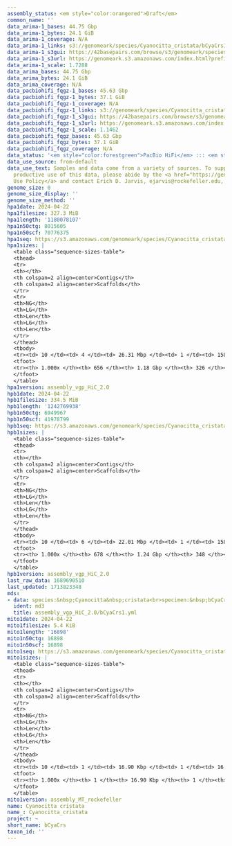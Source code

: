 ```yaml
---
assembly_status: <em style="color:orangered">Draft</em>
common_name: ''
data_arima-1_bases: 44.75 Gbp
data_arima-1_bytes: 24.1 GiB
data_arima-1_coverage: N/A
data_arima-1_links: s3://genomeark/species/Cyanocitta_cristata/bCyaCrs1/genomic_data/arima/<br>
data_arima-1_s3gui: https://42basepairs.com/browse/s3/genomeark/species/Cyanocitta_cristata/bCyaCrs1/genomic_data/arima/
data_arima-1_s3url: https://genomeark.s3.amazonaws.com/index.html?prefix=species/Cyanocitta_cristata/bCyaCrs1/genomic_data/arima/
data_arima-1_scale: 1.7288
data_arima_bases: 44.75 Gbp
data_arima_bytes: 24.1 GiB
data_arima_coverage: N/A
data_pacbiohifi_fqgz-1_bases: 45.63 Gbp
data_pacbiohifi_fqgz-1_bytes: 37.1 GiB
data_pacbiohifi_fqgz-1_coverage: N/A
data_pacbiohifi_fqgz-1_links: s3://genomeark/species/Cyanocitta_cristata/bCyaCrs1/genomic_data/pacbio_hifi/<br>
data_pacbiohifi_fqgz-1_s3gui: https://42basepairs.com/browse/s3/genomeark/species/Cyanocitta_cristata/bCyaCrs1/genomic_data/pacbio_hifi/
data_pacbiohifi_fqgz-1_s3url: https://genomeark.s3.amazonaws.com/index.html?prefix=species/Cyanocitta_cristata/bCyaCrs1/genomic_data/pacbio_hifi/
data_pacbiohifi_fqgz-1_scale: 1.1462
data_pacbiohifi_fqgz_bases: 45.63 Gbp
data_pacbiohifi_fqgz_bytes: 37.1 GiB
data_pacbiohifi_fqgz_coverage: N/A
data_status: '<em style="color:forestgreen">PacBio HiFi</em> ::: <em style="color:forestgreen">Arima</em>'
data_use_source: from-default
data_use_text: Samples and data come from a variety of sources. To support fair and
  productive use of this data, please abide by the <a href="https://genome10k.soe.ucsc.edu/data-use-policies/">Data
  Use Policy</a> and contact Erich D. Jarvis, ejarvis@rockefeller.edu, with any questions.
genome_size: 0
genome_size_display: ''
genome_size_method: ''
hpa1date: 2024-04-22
hpa1filesize: 327.3 MiB
hpa1length: '1180078107'
hpa1n50ctg: 8015605
hpa1n50scf: 70776375
hpa1seq: https://s3.amazonaws.com/genomeark/species/Cyanocitta_cristata/bCyaCrs1/assembly_vgp_HiC_2.0/bCyaCrs1.HiC.hap1.20240422.fasta.gz
hpa1sizes: |
  <table class="sequence-sizes-table">
  <thead>
  <tr>
  <th></th>
  <th colspan=2 align=center>Contigs</th>
  <th colspan=2 align=center>Scaffolds</th>
  </tr>
  <tr>
  <th>NG</th>
  <th>LG</th>
  <th>Len</th>
  <th>LG</th>
  <th>Len</th>
  </tr>
  </thead>
  <tbody>
  <tr><td> 10 </td><td> 4 </td><td> 26.31 Mbp </td><td> 1 </td><td> 158.85 Mbp </td></tr><tr><td> 20 </td><td> 9 </td><td> 21.39 Mbp </td><td> 2 </td><td> 118.40 Mbp </td></tr><tr><td> 30 </td><td> 16 </td><td> 15.87 Mbp </td><td> 3 </td><td> 118.31 Mbp </td></tr><tr><td> 40 </td><td> 25 </td><td> 11.64 Mbp </td><td> 4 </td><td> 77.20 Mbp </td></tr><tr style="background-color:#cccccc;"><td> 50 </td><td> 36 </td><td style="background-color:#88ff88;"> 8.02 Mbp </td><td> 6 </td><td style="background-color:#88ff88;"> 70.78 Mbp </td></tr><tr><td> 60 </td><td> 54 </td><td> 5.95 Mbp </td><td> 8 </td><td> 42.23 Mbp </td></tr><tr><td> 70 </td><td> 79 </td><td> 3.81 Mbp </td><td> 12 </td><td> 21.76 Mbp </td></tr><tr><td> 80 </td><td> 117 </td><td> 2.51 Mbp </td><td> 17 </td><td> 19.48 Mbp </td></tr><tr><td> 90 </td><td> 184 </td><td> 1.28 Mbp </td><td> 26 </td><td> 8.02 Mbp </td></tr><tr><td> 100 </td><td> 656 </td><td> 17.75 Kbp </td><td> 326 </td><td> 17.75 Kbp </td></tr></tbody>
  <tfoot>
  <tr><th> 1.000x </th><th> 656 </th><th> 1.18 Gbp </th><th> 326 </th><th> 1.18 Gbp </th></tr>
  </tfoot>
  </table>
hpa1version: assembly_vgp_HiC_2.0
hpb1date: 2024-04-22
hpb1filesize: 334.5 MiB
hpb1length: '1242769938'
hpb1n50ctg: 6949967
hpb1n50scf: 41978799
hpb1seq: https://s3.amazonaws.com/genomeark/species/Cyanocitta_cristata/bCyaCrs1/assembly_vgp_HiC_2.0/bCyaCrs1.HiC.hap2.20240422.fasta.gz
hpb1sizes: |
  <table class="sequence-sizes-table">
  <thead>
  <tr>
  <th></th>
  <th colspan=2 align=center>Contigs</th>
  <th colspan=2 align=center>Scaffolds</th>
  </tr>
  <tr>
  <th>NG</th>
  <th>LG</th>
  <th>Len</th>
  <th>LG</th>
  <th>Len</th>
  </tr>
  </thead>
  <tbody>
  <tr><td> 10 </td><td> 6 </td><td> 22.01 Mbp </td><td> 1 </td><td> 158.51 Mbp </td></tr><tr><td> 20 </td><td> 12 </td><td> 17.16 Mbp </td><td> 2 </td><td> 121.56 Mbp </td></tr><tr><td> 30 </td><td> 22 </td><td> 11.71 Mbp </td><td> 3 </td><td> 118.59 Mbp </td></tr><tr><td> 40 </td><td> 34 </td><td> 8.82 Mbp </td><td> 5 </td><td> 76.39 Mbp </td></tr><tr style="background-color:#cccccc;"><td> 50 </td><td> 50 </td><td style="background-color:#88ff88;"> 6.95 Mbp </td><td> 7 </td><td style="background-color:#88ff88;"> 41.98 Mbp </td></tr><tr><td> 60 </td><td> 72 </td><td> 4.54 Mbp </td><td> 10 </td><td> 28.62 Mbp </td></tr><tr><td> 70 </td><td> 104 </td><td> 3.23 Mbp </td><td> 16 </td><td> 19.69 Mbp </td></tr><tr><td> 80 </td><td> 155 </td><td> 1.97 Mbp </td><td> 24 </td><td> 11.65 Mbp </td></tr><tr><td> 90 </td><td> 245 </td><td> 1.01 Mbp </td><td> 58 </td><td> 1.84 Mbp </td></tr><tr><td> 100 </td><td> 678 </td><td> 22.33 Kbp </td><td> 348 </td><td> 22.33 Kbp </td></tr></tbody>
  <tfoot>
  <tr><th> 1.000x </th><th> 678 </th><th> 1.24 Gbp </th><th> 348 </th><th> 1.24 Gbp </th></tr>
  </tfoot>
  </table>
hpb1version: assembly_vgp_HiC_2.0
last_raw_data: 1689690510
last_updated: 1713823348
mds:
- data: species:&nbsp;Cyanocitta&nbsp;cristata<br>specimen:&nbsp;bCyaCrs1<br>projects:&nbsp;<br>&nbsp;&nbsp;-&nbsp;vgp<br>assembled_by_group:&nbsp;Rockefeller<br>data_location:&nbsp;S3<br>release_to:&nbsp;S3<br>combine_for_curation:&nbsp;true<br>hap1:&nbsp;s3://genomeark/species/Cyanocitta_cristata/bCyaCrs1/assembly_vgp_HiC_2.0/bCyaCrs1.HiC.hap1.20240422.fasta.gz<br>hap2:&nbsp;s3://genomeark/species/Cyanocitta_cristata/bCyaCrs1/assembly_vgp_HiC_2.0/bCyaCrs1.HiC.hap2.20240422.fasta.gz<br>pretext_hap1:&nbsp;s3://genomeark/species/Cyanocitta_cristata/bCyaCrs1/assembly_vgp_HiC_2.0/evaluation/hap1/pretext/bCyaCrs1_hap1_s2.pretext<br>pretext_hap2:&nbsp;s3://genomeark/species/Cyanocitta_cristata/bCyaCrs1/assembly_vgp_HiC_2.0/evaluation/hap2/pretext/bCyaCrs1_hap2_s2.pretext<br>kmer_spectra_img:&nbsp;s3://genomeark/species/Cyanocitta_cristata/bCyaCrs1/assembly_vgp_HiC_2.0/evaluation/merqury/bCyaCrs1_png/<br>pacbio_read_dir:&nbsp;s3://genomeark/species/Cyanocitta_cristata/bCyaCrs1/genomic_data/pacbio_hifi/<br>pacbio_read_type:&nbsp;hifi<br>hic_read_dir:&nbsp;s3://genomeark/species/Cyanocitta_cristata/bCyaCrs1/genomic_data/arima/<br>mito:&nbsp;s3://genomeark/species/Cyanocitta_cristata/bCyaCrs1/assembly_MT_rockefeller/bCyaCrs1.MT.20240422.fasta.gz<br>pipeline:&nbsp;<br>&nbsp;&nbsp;-&nbsp;hifiasm&nbsp;(0.19.8+galaxy0)<br>&nbsp;&nbsp;-&nbsp;yahs&nbsp;(1.2a.2+galaxy1)<br>notes:&nbsp;This&nbsp;was&nbsp;a&nbsp;Hifiasm-HiC&nbsp;assembly&nbsp;of&nbsp;bCyaCrs1,&nbsp;resulting&nbsp;in&nbsp;two&nbsp;complete&nbsp;haplotypes.&nbsp;This&nbsp;sample&nbsp;did&nbsp;not&nbsp;have&nbsp;Bionano.&nbsp;HiC&nbsp;scaffolding&nbsp;was&nbsp;performed&nbsp;with&nbsp;YaHS.&nbsp;&nbsp;The&nbsp;HiC&nbsp;prep&nbsp;kit&nbsp;used&nbsp;was&nbsp;Swift-IDT&nbsp;library&nbsp;prep.&nbsp;The&nbsp;VGL&nbsp;ID&nbsp;for&nbsp;this&nbsp;specimen&nbsp;is&nbsp;bCyaCrs2.
  ident: md3
  title: assembly_vgp_HiC_2.0/bCyaCrs1.yml
mito1date: 2024-04-22
mito1filesize: 5.4 KiB
mito1length: '16898'
mito1n50ctg: 16898
mito1n50scf: 16898
mito1seq: https://s3.amazonaws.com/genomeark/species/Cyanocitta_cristata/bCyaCrs1/assembly_MT_rockefeller/bCyaCrs1.MT.20240422.fasta.gz
mito1sizes: |
  <table class="sequence-sizes-table">
  <thead>
  <tr>
  <th></th>
  <th colspan=2 align=center>Contigs</th>
  <th colspan=2 align=center>Scaffolds</th>
  </tr>
  <tr>
  <th>NG</th>
  <th>LG</th>
  <th>Len</th>
  <th>LG</th>
  <th>Len</th>
  </tr>
  </thead>
  <tbody>
  <tr><td> 10 </td><td> 1 </td><td> 16.90 Kbp </td><td> 1 </td><td> 16.90 Kbp </td></tr><tr><td> 20 </td><td> 1 </td><td> 16.90 Kbp </td><td> 1 </td><td> 16.90 Kbp </td></tr><tr><td> 30 </td><td> 1 </td><td> 16.90 Kbp </td><td> 1 </td><td> 16.90 Kbp </td></tr><tr><td> 40 </td><td> 1 </td><td> 16.90 Kbp </td><td> 1 </td><td> 16.90 Kbp </td></tr><tr style="background-color:#cccccc;"><td> 50 </td><td> 1 </td><td style="background-color:#ff8888;"> 16.90 Kbp </td><td> 1 </td><td style="background-color:#ff8888;"> 16.90 Kbp </td></tr><tr><td> 60 </td><td> 1 </td><td> 16.90 Kbp </td><td> 1 </td><td> 16.90 Kbp </td></tr><tr><td> 70 </td><td> 1 </td><td> 16.90 Kbp </td><td> 1 </td><td> 16.90 Kbp </td></tr><tr><td> 80 </td><td> 1 </td><td> 16.90 Kbp </td><td> 1 </td><td> 16.90 Kbp </td></tr><tr><td> 90 </td><td> 1 </td><td> 16.90 Kbp </td><td> 1 </td><td> 16.90 Kbp </td></tr><tr><td> 100 </td><td> 1 </td><td> 16.90 Kbp </td><td> 1 </td><td> 16.90 Kbp </td></tr></tbody>
  <tfoot>
  <tr><th> 1.000x </th><th> 1 </th><th> 16.90 Kbp </th><th> 1 </th><th> 16.90 Kbp </th></tr>
  </tfoot>
  </table>
mito1version: assembly_MT_rockefeller
name: Cyanocitta cristata
name_: Cyanocitta_cristata
project: ~
short_name: bCyaCrs
taxon_id: ''
---
```

